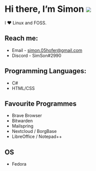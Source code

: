 # Hi there, I’m Simon ![](https://user-images.githubusercontent.com/18350557/176309783-0785949b-9127-417c-8b55-ab5a4333674e.gif)

I ❤️ Linux and FOSS.


## Reach me:
   - Email - simon.05hofer@gmail.com
   - Discord - SimSon#2990

## Programming Languages:
   - C#
   - HTML/CSS

## Favourite Programmes
   - Brave Browser
   - Bitwarden
   - Mailspring
   - Nextcloud / BorgBase
   - LibreOffice / Notepad++

## OS
   - Fedora
